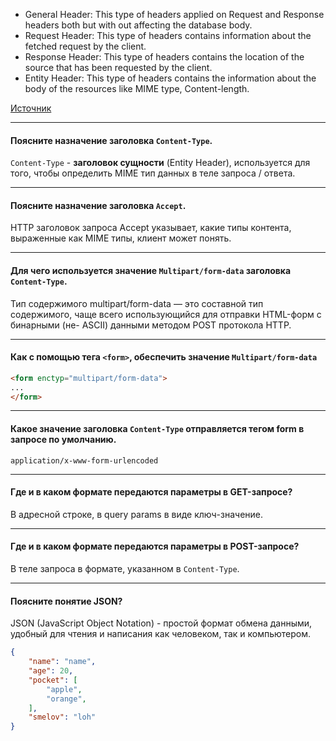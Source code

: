 - General Header: This type of headers applied on Request and Response headers both but with out affecting the database body.
- Request Header: This type of headers contains information about the fetched request by the client.
- Response Header: This type of headers contains the location of the source that has been requested by the client.
- Entity Header: This type of headers contains the information about the body of the resources like MIME type, Content-length.

[Источник](https://www.geeksforgeeks.org/http-headers/)

---
#### Поясните назначение заголовка `Content-Type`.

`Content-Type` - **заголовок сущности** (Entity Header), используется для того, чтобы
определить MIME тип данных в теле запроса / ответа.

---
#### Поясните назначение заголовка `Accept`.

HTTP заголовок запроса Accept указывает, какие типы контента,
выраженные как MIME типы, клиент может понять.

---
#### Для чего используется значение `Multipart/form-data` заголовка `Content-Type`.

Тип содержимого multipart/form-data — это составной тип содержимого,
чаще всего использующийся для отправки HTML-форм с бинарными (не-
ASCII) данными методом POST протокола HTTP.

---
#### Как с помощью тега `<form>`, обеспечить значение `Multipart/form-data`

```html
<form enctyp="multipart/form-data">
...
</form>
```
---
#### Какое значение заголовка `Content-Type` отправляется тегом form в запросе по умолчанию.

`application/x-www-form-urlencoded`

---
#### Где и в каком формате передаются параметры в GET-запросе?

В адресной строке, в query params в виде ключ-значение.

---
#### Где и в каком формате передаются параметры в POST-запросе?

В теле запроса в формате, указанном в `Content-Type`.

---
#### Поясните понятие JSON?

JSON (JavaScript Object Notation) - простой формат обмена данными,
удобный для чтения и написания как человеком, так и компьютером.

```json
{
    "name": "name",
    "age": 20,
    "pocket": [
        "apple",
        "orange",
    ],
    "smelov": "loh"
}
```
